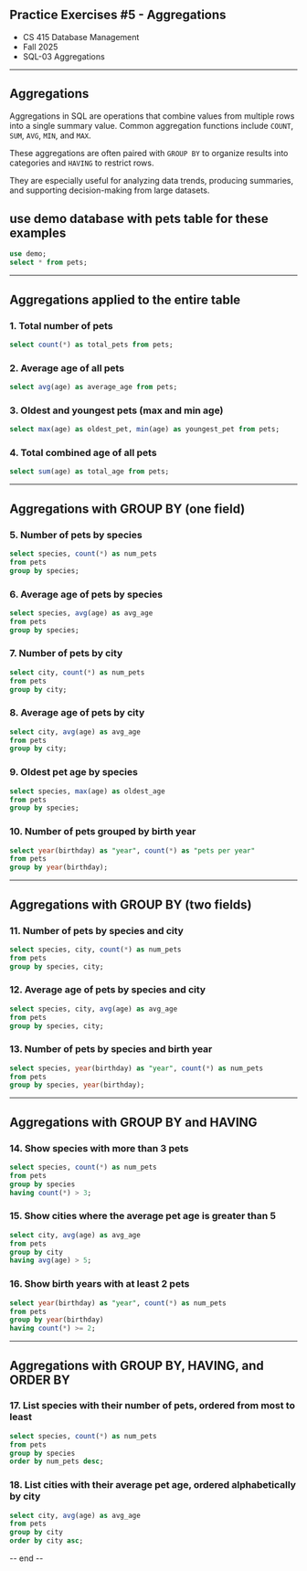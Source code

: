 ## Practice Exercises #5 - Aggregations
- CS 415 Database Management
- Fall 2025
- SQL-03 Aggregations

---

## Aggregations
Aggregations in SQL are operations that combine values from multiple rows into a single summary value. 
Common aggregation functions include `COUNT`, `SUM`, `AVG`, `MIN`, and `MAX`. 

These aggregations are often paired with `GROUP BY` to organize results into categories and `HAVING` to restrict rows.

They are especially useful for analyzing data trends, producing summaries, and supporting decision-making from large datasets.


## use demo database with pets table for these examples
```sql
use demo;
select * from pets;
```

---

## Aggregations applied to the entire table

### 1. Total number of pets
```sql
select count(*) as total_pets from pets;
```

### 2. Average age of all pets
```sql
select avg(age) as average_age from pets;
```

### 3. Oldest and youngest pets (max and min age)
```sql
select max(age) as oldest_pet, min(age) as youngest_pet from pets;
```

### 4. Total combined age of all pets
```sql
select sum(age) as total_age from pets;
```

---

## Aggregations with GROUP BY (one field)

### 5. Number of pets by species
```sql
select species, count(*) as num_pets
from pets
group by species;
````

### 6. Average age of pets by species

```sql
select species, avg(age) as avg_age
from pets
group by species;
```

### 7. Number of pets by city

```sql
select city, count(*) as num_pets
from pets
group by city;
```

### 8. Average age of pets by city

```sql
select city, avg(age) as avg_age
from pets
group by city;
```

### 9. Oldest pet age by species

```sql
select species, max(age) as oldest_age
from pets
group by species;
```

### 10. Number of pets grouped by birth year
```sql
select year(birthday) as "year", count(*) as "pets per year"
from pets
group by year(birthday);
```

--- 

## Aggregations with GROUP BY (two fields)

### 11. Number of pets by species and city
```sql
select species, city, count(*) as num_pets
from pets
group by species, city;
````

### 12. Average age of pets by species and city

```sql
select species, city, avg(age) as avg_age
from pets
group by species, city;
```

### 13. Number of pets by species and birth year

```sql
select species, year(birthday) as "year", count(*) as num_pets
from pets
group by species, year(birthday);
```

---

## Aggregations with GROUP BY and HAVING

### 14. Show species with more than 3 pets
```sql
select species, count(*) as num_pets
from pets
group by species
having count(*) > 3;
````

### 15. Show cities where the average pet age is greater than 5

```sql
select city, avg(age) as avg_age
from pets
group by city
having avg(age) > 5;
```

### 16. Show birth years with at least 2 pets

```sql
select year(birthday) as "year", count(*) as num_pets
from pets
group by year(birthday)
having count(*) >= 2;
```

---

## Aggregations with GROUP BY, HAVING, and ORDER BY

### 17. List species with their number of pets, ordered from most to least
```sql
select species, count(*) as num_pets
from pets
group by species
order by num_pets desc;
````

### 18. List cities with their average pet age, ordered alphabetically by city

```sql
select city, avg(age) as avg_age
from pets
group by city
order by city asc;
```


-- end --
